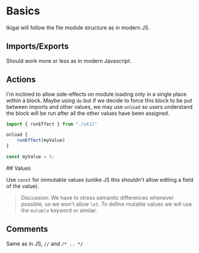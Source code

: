 # Basics

Ikigai will follow the file module structure as in modern JS.

## Imports/Exports

Should work more or less as in modern Javascript.

## Actions

I'm inclined to allow side-effects on module loading only in a single place within a block. Maybe using `do` but if we decide to force this block to be put between imports and other values, we may use `onload` so users understand the block will be run after all the other values have been assigned.

```js
import { runEffect } from "./util"

onload {
    runEffect(myValue)
}

const myValue = 5;
```

## Values

Use `const` for immutable values (unlike JS this shouldn't allow editing a field of the value).

> Discussion: We have to stress semantic differences whenever possible, so we won't allow `let`. To define mutable values we will use the `mutable` keyword or similar.

## Comments

Same as in JS, `//` and `/* .. */`



